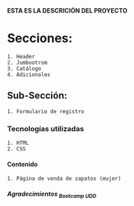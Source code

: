 **ESTA ES LA DESCRICIÓN DEL PROYECTO**

# Secciones:
	1. Header
	2. Jumbootrom
	3. Catálogo
	4. Adicionales

## Sub-Sección:
	1. Formulario de registro


### Tecnologías utilizadas
	1. HTML
	2. CSS

#### Contenido
	1. Página de venda de zapatos (mujer)

##### Agradecimientos  <sub>Bootcamp UDD</sub>
